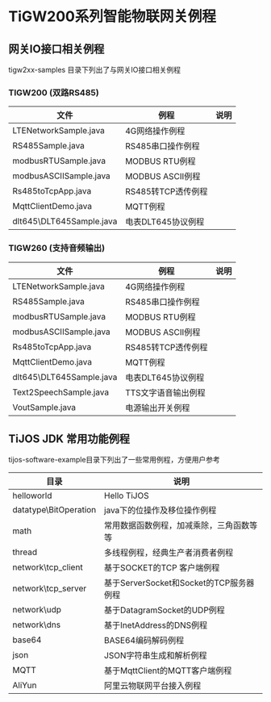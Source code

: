 # TiGW200系列智能物联网关例程



## 网关IO接口相关例程

tigw2xx-samples  目录下列出了与网关IO接口相关例程

### TIGW200 (双路RS485)

| 文件                     | 例程               | 说明 |
| ------------------------ | ------------------ | ---- |
| LTENetworkSample.java    | 4G网络操作例程     |      |
| RS485Sample.java         | RS485串口操作例程  |      |
| modbusRTUSample.java     | MODBUS RTU例程     |      |
| modbusASCIISample.java   | MODBUS ASCII例程   |      |
| Rs485toTcpApp.java       | RS485转TCP透传例程 |      |
| MqttClientDemo.java      | MQTT例程           |      |
| dlt645\DLT645Sample.java | 电表DLT645协议例程 |      |



### TIGW260 (支持音频输出)

| 文件                     | 例程                | 说明 |
| ------------------------ | ------------------- | ---- |
| LTENetworkSample.java    | 4G网络操作例程      |      |
| RS485Sample.java         | RS485串口操作例程   |      |
| modbusRTUSample.java     | MODBUS RTU例程      |      |
| modbusASCIISample.java   | MODBUS ASCII例程    |      |
| Rs485toTcpApp.java       | RS485转TCP透传例程  |      |
| MqttClientDemo.java      | MQTT例程            |      |
| dlt645\DLT645Sample.java | 电表DLT645协议例程  |      |
| Text2SpeechSample.java   | TTS文字语音输出例程 |      |
| VoutSample.java          | 电源输出开关例程    |      |



## TiJOS JDK 常用功能例程

tijos-software-example目录下列出了一些常用例程，方便用户参考

| 目录                  | 说明                                     |
| --------------------- | ---------------------------------------- |
| helloworld            | Hello TiJOS                              |
| datatype\BitOperation | java下的位操作及移位操作例程             |
| math                  | 常用数据函数例程，加减乘除，三角函数等等 |
| thread                | 多线程例程，经典生产者消费者例程         |
| network\tcp_client    | 基于SOCKET的TCP 客户端例程               |
| network\tcp_server    | 基于ServerSocket和Socket的TCP服务器例程  |
| network\udp           | 基于DatagramSocket的UDP例程              |
| network\dns           | 基于InetAddress的DNS例程                 |
| base64                | BASE64编码解码例程                       |
| json                  | JSON字符串生成和解析例程                 |
| MQTT                  | 基于MqttClient的MQTT客户端例程           |
| AliYun                | 阿里云物联网平台接入例程                 |

